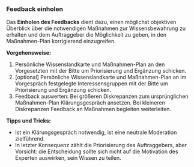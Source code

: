 ### Feedback einholen

Das **Einholen des Feedbacks** dient dazu, einen möglichst objektiven Überblick über die notwendigen Maßnahmen zur Wissensbewahrung zu erhalten und dem Auftraggeber die Möglichkeit zu geben, in den Maßnahmen-Plan korrigierend einzugreifen.

**Vorgehensweise:**

1. Persönliche Wissenslandkarte und Maßnahmen-Plan an den Vorgesetzten mit der Bitte um Priorisierung und Ergänzung schicken.
2. [optional] Persönliche Wissenslandkarte und Maßnahmen-Plan an im Vorgespräch festgelegte Interessensgruppen mit der Bitte um Priorisierung und Ergänzung schicken.
3. Feedback auswerten: Bei größeren Diskrepanzen zum ursprünglichen Maßnahmen-Plan Klärungsgespräch ansetzen. Bei kleineren Diskrepanzen Feedback an Maßnahmen begleiten weiterleiten.

**Tipps und Tricks:**

- Ist ein Klärungsgespräch notwendig, ist eine neutrale Moderation zielführend.
- In letzter Konsequenz zählt die Priorisierung des Auftraggebers, aber Vorsicht: die Entscheidung sollte sich nicht auf die Motivation des Experten auswirken, sein Wissen zu teilen.